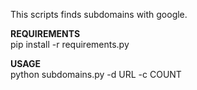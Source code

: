 This scripts finds subdomains with google.

<strong>REQUIREMENTS</strong><br/>
pip install -r requirements.py

<strong>USAGE</strong><br/>
python subdomains.py -d URL -c COUNT
